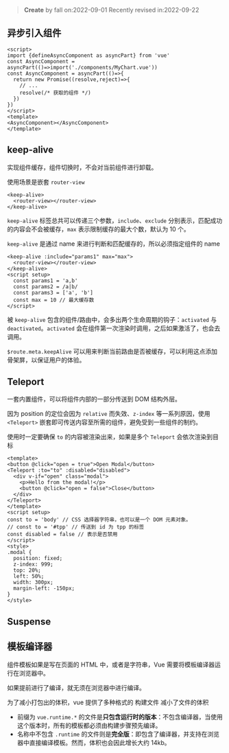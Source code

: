 >**Create** by fall on:2022-09-01
>Recently revised in:2022-09-22

## 异步引入组件

```vue
<script>
import {defineAsyncComponent as asyncPart} from 'vue'
const AsyncComponent = asyncPart(()=>import('./components/MyChart.vue'))
const AsyncComponent = asyncPart(()=>{
  return new Promise((resolve,reject)=>{
    // ...
    resolve(/* 获取的组件 */)
  })
})
</script>
<template>
<AsyncComponent></AsyncComponent>
</template>
```

## keep-alive

实现组件缓存，组件切换时，不会对当前组件进行卸载。

使用场景是嵌套 `router-view`

```vue
<keep-alive>
  <router-view></router-view>
</keep-alive>
```

`keep-alive` 标签总共可以传递三个参数，`include`、`exclude` 分别表示，匹配成功的内容会不会被缓存，`max` 表示限制缓存的最大个数，默认为 10 个。

`keep-alive` 是通过 name 来进行判断和匹配缓存的，所以必须指定组件的 name

```vue
<keep-alive :include="params1" max="max">
  <router-view></router-view>
</keep-alive>
<script setup>
  const params1 = 'a,b'
  const params2 = /a|b/
  const params3 = ['a', 'b']
  const max = 10 // 最大缓存数
</script>
```

被 `keep-alive` 包含的组件/路由中，会多出两个生命周期的钩子：`activated` 与 `deactivated`。`activated` 会在组件第一次渲染时调用，之后如果激活了，也会去调用。

`$route.meta.keepAlive` 可以用来判断当前路由是否被缓存，可以利用这点添加骨架屏，以保证用户的体验。

## Teleport

一套内置组件，可以将组件内部的一部分传送到 DOM 结构外层。

因为 position 的定位会因为 `relative` 而失效、`z-index` 等一系列原因，使用 `<Teleport>` 嵌套即可传送内容至所需的组件，避免受到一些组件的制约。

使用时一定要确保 `to` 的内容被渲染出来，如果是多个 `Teleport` 会依次渲染到目标

```vue
<template>
<button @click="open = true">Open Modal</button>
<Teleport :to="to" :disabled="disabled">
  <div v-if="open" class="modal">
    <p>Hello from the modal!</p>
    <button @click="open = false">Close</button>
  </div>
</Teleport>
</template>
<script setup>
const to = 'body' // CSS 选择器字符串，也可以是一个 DOM 元素对象。
// const to = '#tpp' // 传送到 id 为 tpp 的标签
const disabled = false // 表示是否禁用
</script>
<style>
.modal {
  position: fixed;
  z-index: 999;
  top: 20%;
  left: 50%;
  width: 300px;
  margin-left: -150px;
}
</style>
```



## Suspense

## 模板编译器

组件模板如果是写在页面的 HTML 中，或者是字符串，Vue 需要将模板编译器运行在浏览器中。

如果提前进行了编译，就无须在浏览器中进行编译。

为了减小打包出的体积，vue 提供了多种格式的 构建文件 减小了文件的体积

- 前缀为 `vue.runtime.*` 的文件是**只包含运行时的版本**：不包含编译器，当使用这个版本时，所有的模板都必须由构建步骤预先编译。
- 名称中不包含 `.runtime` 的文件则是**完全版**：即包含了编译器，并支持在浏览器中直接编译模板。然而，体积也会因此增长大约 14kb。
